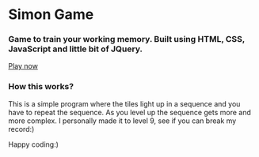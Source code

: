 # Simon Game 

### Game to train your working memory. Built using HTML, CSS, JavaScript and little bit of JQuery.
<a href="https://prathikshetty9b.github.io/Simon-game/"> Play now</a>

### How this works?
This is a simple program where the tiles light up in a sequence and you have to  repeat the sequence.
As you level up the sequence gets more and more complex. I personally made it to level 9, see if you can break my record:)

Happy coding:)




